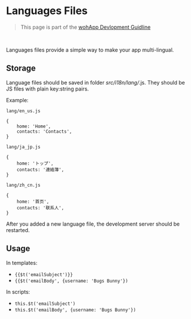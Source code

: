 Languages Files
===

> This page is part of the [wohApp Devlopment Guidline](dev.md)

<br />

Languages files provide a simple way to make your app multi-lingual.

## Storage

Language files should be saved in folder *src/i18n/lang/*.js. They should be JS files with plain key:string pairs.

Example:

`lang/en_us.js`
```
{
    home: 'Home',
    contacts: 'Contacts',
}
```

`lang/ja_jp.js`
```
{
    home: 'トップ',
    contacts: '連絡簿',
}
```

`lang/zh_cn.js`
```
{
    home: '首页',
    contacts: '联系人',
}
```

After you added a new language file, the development server should be restarted.

## Usage

In templates:
- `{{$t('emailSubject')}}`
- `{{$t('emailBody', {username: 'Bugs Bunny'})`

In scripts:
- `this.$t('emailSubject')`
- `this.$t('emailBody', {username: 'Bugs Bunny'})`

